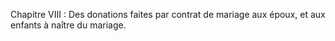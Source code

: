 Chapitre VIII : Des donations faites par contrat de mariage aux époux, et aux enfants à naître du mariage.
